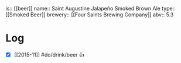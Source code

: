 is:: [[beer]]
name:: Saint Augustine Jalapeño Smoked Brown Ale
type:: [[Smoked Beer]]
brewery:: [[Four Saints Brewing Company]]
abv:: 5.3

# Log
- [x] [[2015-11]] #do/drink/beer 👍

